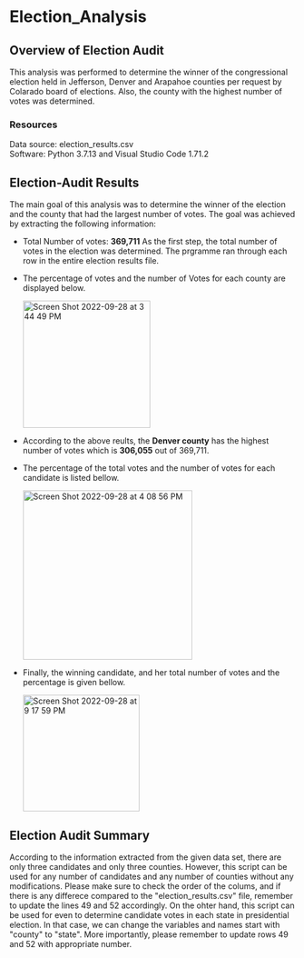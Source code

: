 # Election_Analysis

## Overview of Election Audit
This analysis was performed to determine the winner of the congressional election held in Jefferson, Denver and Arapahoe counties per request by Colarado board of elections. Also, the county with the highest number of votes was determined.

### Resources
Data source: election_results.csv                                                                                                                         
Software: Python 3.7.13 and Visual Studio Code 1.71.2

## Election-Audit Results
The main goal of this analysis was to determine the winner of the election and the county  that had the largest number of votes. The goal was achieved by extracting the following information: 

* Total Number of votes: **369,711**
As the first step, the total number of votes in the election was determined. The prgramme ran through each row in the entire election results file.  

* The percentage of votes and the number of Votes for each county are displayed below.

  <img width="224" alt="Screen Shot 2022-09-28 at 3 44 49 PM" src="https://user-images.githubusercontent.com/112113327/192876898-e50e02b8-a041-422d-b49b-eb66f5c69d59.png">
  
 * According to the above reults, the **Denver county** has the highest number of votes which is **306,055** out of 369,711. 
 
 * The percentage of the total votes and the number of votes for each candidate is listed bellow.
    
    <img width="298" alt="Screen Shot 2022-09-28 at 4 08 56 PM" src="https://user-images.githubusercontent.com/112113327/192879028-e9cd4a95-4bf1-4ba6-9582-e99c67add9ce.png">

  * Finally, the winning candidate, and her total number of votes and the percentage is given bellow. 

    <img width="205" alt="Screen Shot 2022-09-28 at 9 17 59 PM" src="https://user-images.githubusercontent.com/112113327/192916823-32d242db-7821-4905-a8a9-6df494fc476d.png">

## Election Audit Summary
According to the information extracted from the given data set, there are only three candidates and only three counties. However, this script can be used for any number of candidates and any number of counties without any modifications. Please make sure to check the order of the colums, and if there is any differece compared to the "election_results.csv" file, remember to update the lines 49 and 52 accordingly. 
On the ohter hand, this script can be used for even to determine candidate votes in each state in presidential election. In that case, we can change the variables and names start with "county" to "state". More importantly, please remember to update rows 49 and 52 with appropriate number.
